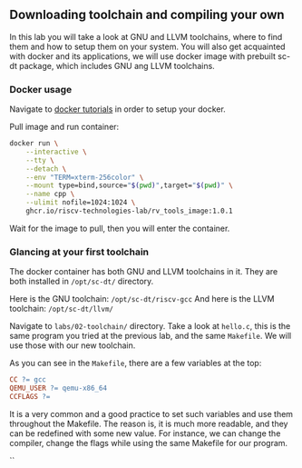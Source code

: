 ## Downloading toolchain and compiling your own

In this lab you will take a look at GNU and LLVM toolchains, where to find them and how to setup them
on your system.
You will also get acquainted with docker and its applications, we will use docker image with
prebuilt sc-dt package, which includes GNU ang LLVM toolchains.

### Docker usage

Navigate to [docker tutorials](https://github.com/riscv-technologies-lab/testgen-lectures/tree/main/tutorials)
in order to setup your docker.

Pull image and run container:
```bash
docker run \
    --interactive \
    --tty \
    --detach \
    --env "TERM=xterm-256color" \
    --mount type=bind,source="$(pwd)",target="$(pwd)" \
    --name cpp \
    --ulimit nofile=1024:1024 \
    ghcr.io/riscv-technologies-lab/rv_tools_image:1.0.1
```

Wait for the image to pull, then you will enter the container.

### Glancing at your first toolchain

The docker container has both GNU and LLVM toolchains in it. They are both installed in `/opt/sc-dt/` directory.

Here is the GNU toolchain: `/opt/sc-dt/riscv-gcc`
And here is the LLVM toolchain: `/opt/sc-dt/llvm/`

Navigate to `labs/02-toolchain/` directory.
Take a look at `hello.c`, this is the same program you tried at the previous lab, and the same `Makefile`.
We will use those with our new toolchain.

As you can see in the `Makefile`, there are a few variables at the top:

```makefile
CC ?= gcc
QEMU_USER ?= qemu-x86_64
CCFLAGS ?= 
```

It is a very common and a good practice to set such variables and use them throughout the Makefile.
The reason is, it is much more readable, and they can be redefined with some new value. For instance,
we can change the compiler, change the flags while using the same Makefile for our program.

``

